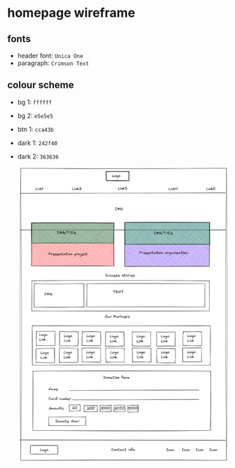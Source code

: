 # homepage wireframe

## fonts

- header font: `Unica One`
- paragraph: `Crimson Text`

## colour scheme

- bg 1: `ffffff`
- bg 2: `e5e5e5`
- btn 1: `cca43b`
- dark 1: `242f40`
- dark 2: `363636`

  ![homepage wireframe](/assets/homepage-wireframe.png)
